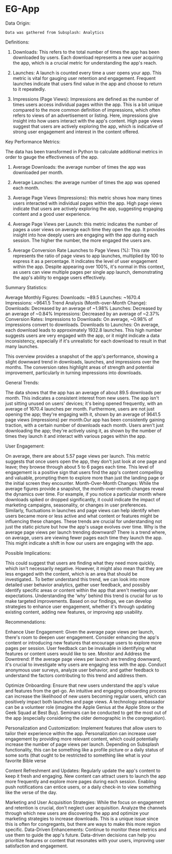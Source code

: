 # EG-App

Data Origin:

	Data was gathered from Subsplash: Analytics

Definitions:

1. Downloads: This refers to the total number of times the app has been downloaded by users. Each download represents a new user acquiring the app, which is a crucial metric for understanding the app's reach. 

2. Launches: A launch is counted every time a user opens your app. This metric is vital for gauging user retention and engagement. Frequent launches indicate that users find value in the app and choose to return to it repeatedly. 

3. Impressions (Page Views): Impressions are defined as the number of times users access individual pages within the app. This is a bit unique compared to the more common definition of impressions, which often refers to views of an advertisement or listing. Here, impressions give insight into how users interact with the app's content. High page views suggest that users are actively exploring the app, which is indicative of strong user engagement and interest in the content offered.

Key Performance Metrics:

The data has been transformed in Python to calculate additional metrics in order to gauge the effectiveness of the app.

1. Average Downloads: the average number of times the app was downloaded per month. 

2. Average Launches: the average number of times the app was opened each month.

3. Average Page Views (Impressions): this metric shows how many times users interacted with individual pages within the app. High page views indicate that users are actively exploring the app, suggesting engaging content and a good user experience.

4. Average Page Views per Launch: this metric indicates the number of pages a user views on average each time they open the app. It provides insight into how deeply users are engaging with the app during each session. The higher the number, the more engaged the users are.

5. Average Conversion Rate Launches to Page Views (%): This rate represents the ratio of page views to app launches, multiplied by 100 to express it as a percentage. It indicates the level of user engagement within the app. Despite appearing over 100%, it's normal in this context, as users can view multiple pages per single app launch, demonstrating the app's ability to engage users effectively.

Summary Statistics:

Average Monthly Figures:
Downloads: ~89.5
Launches: ~1670.4
Impressions: ~9641.5
Trend Analysis (Month-over-Month Change):
Downloads: Decreased by an average of ~1.98%
Launches: Decreased by an average of ~0.84%
Impressions: Decreased by an average of ~2.37%
Conversion Rates:
Impressions to Downloads: On average, ~0.98% of impressions convert to downloads.
Downloads to Launches: On average, each download leads to approximately 1932.8 launches. This high number suggests users are very engaged with the app, or it might indicate a data inconsistency, especially if it's unrealistic for each download to result in that many launches.

This overview provides a snapshot of the app's performance, showing a slight downward trend in downloads, launches, and impressions over the months. The conversion rates highlight areas of strength and potential improvement, particularly in turning impressions into downloads.

General Trends:

The data shows that the app has an average of about 89.5 downloads per month. This indicates a consistent interest from new users. The app isn't just sitting unused on users' devices; it's being opened frequently, with an average of 1670.4 launches per month. Furthermore, users are not just opening the app; they're engaging with it, shown by an average of 9641.5 page views (impressions) per month.Our app has been consistently gaining traction, with a certain number of downloads each month. Users aren't just downloading the app; they're actively using it, as shown by the number of times they launch it and interact with various pages within the app.

User Engagement:

On average, there are about 5.57 page views per launch. This metric suggests that once users open the app, they don't just look at one page and leave; they browse through about 5 to 6 pages each time. This level of engagement is a positive sign that users find the app's content compelling and valuable, prompting them to explore more than just the landing page or the initial screen they encounter.
Month-Over-Month Changes:
While the average figures provide a snapshot, the month-over-month changes reveal the dynamics over time. For example, if you notice a particular month where downloads spiked or dropped significantly, it could indicate the impact of marketing campaigns, seasonality, or changes in user preferences. Similarly, fluctuations in launches and page views can help identify when users became more or less active and what content or features might be influencing these changes. These trends are crucial for understanding not just the static picture but how the app's usage evolves over time.
Why is the average page views per launch trending downward?
There is a trend where, on average, users are viewing fewer pages each time they launch the app. This might indicate a shift in how our users are engaging with the app.

Possible Implications: 

This could suggest that users are finding what they need more quickly, which isn't necessarily negative. However, it might also mean that they are less engaged with the content, which is an area that should be investigated..
To better understand this trend, we can look into more detailed user behavior analytics, gather user feedback, and possibly identify specific areas or content within the app that aren't meeting user expectations. Understanding the 'why' behind this trend is crucial for us to make targeted improvements.
Based on our findings, we can develop strategies to enhance user engagement, whether it's through updating existing content, adding new features, or improving app usability.

Recommendations:

Enhance User Engagement: Given the average page views per launch, there's room to deepen user engagement. Consider enhancing the app's content or introducing new features that encourage users to explore more pages per session. User feedback can be invaluable in identifying what features or content users would like to see.
Monitor and Address the Downtrend: If the average page views per launch are trending downward, it's crucial to investigate why users are engaging less with the app. Conduct anonymous user surveys, analyze user behavior, and gather feedback to understand the factors contributing to this trend and address them.

Optimize Onboarding: Ensure that new users understand the app's value and features from the get-go. An intuitive and engaging onboarding process can increase the likelihood of new users becoming regular users, which can positively impact both launches and page views. A technology ambassador can be a volunteer role (imagine the Apple Genius at the Apple Store or the Geek Squad at Best Buy). Seminars can be conducted to get the most out of the app (especially considering the older demographic in the congregation).

Personalization and Customization: Implement features that allow users to tailor their experience within the app. Personalization can increase user engagement by providing more relevant content, which could potentially increase the number of page views per launch. Depending on Subsplash functionality, this can be something like a profile picture or a daily status of some sorts (that ought to be restricted to something like what is your favorite Bible verse

Content Refreshment and Updates: Regularly update the app's content to keep it fresh and engaging. New content can attract users to launch the app more frequently and explore more pages during each session. Enabling push notifications can entice users, or a daily check-in to view something like the verse of the day.

Marketing and User Acquisition Strategies: While the focus on engagement and retention is crucial, don't neglect user acquisition. Analyze the channels through which new users are discovering the app and optimize your marketing strategies to increase downloads. This is a unique issue since this is often for congregants, but there are ways to make this more region specific. 
Data-Driven Enhancements: Continue to monitor these metrics and use them to guide the app's future. Data-driven decisions can help you prioritize features or content that resonates with your users, improving user satisfaction and engagement.

